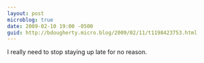 ```yaml
---
layout: post
microblog: true
date: 2009-02-10 19:00 -0500
guid: http://bdougherty.micro.blog/2009/02/11/t1198423753.html
---
```

I really need to stop staying up late for no reason.
